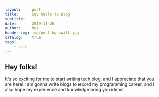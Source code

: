 ```yaml
---
layout:     post
title:      Say hello to Blog
subtitle:   
date:       2019-11-26
author:     Hex
header-img: img/post-bg-swift.jpg
catalog:    true
tags:
    - Life
---
```

## Hey folks!

 It's so exciting for me to start writing tech blog, and I appreciate that you are here! I am gonna write blogs to record my programming career, and I also hope my experience and knowledge bring you ideas!
